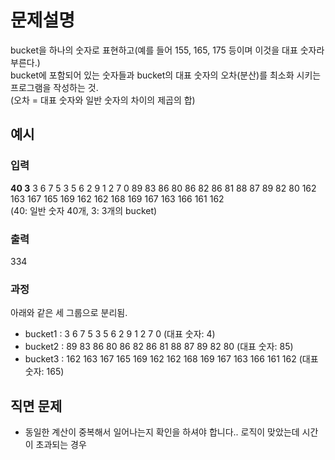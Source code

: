 # 문제설명
bucket을 하나의 숫자로 표현하고(예를 들어 155, 165, 175 등이며 이것을 대표 숫자라 부른다.)  
bucket에 포함되어 있는 숫자들과 bucket의 대표 숫자의 오차(분산)를 최소화 시키는 프로그램을 작성하는 것.  
(오차 = 대표 숫자와 일반 숫자의 차이의 제곱의 합)  
  
## 예시
### 입력
**40 3** 3 6 7 5 3 5 6 2 9 1 2 7 0 89 83 86 80 86 82 86 81 88 87 89 82 80 162 163 167 165 169 162 162 168 169 167 163 166 161 162  
(40: 일반 숫자 40개, 3: 3개의 bucket)
### 출력
334
### 과정
아래와 같은 세 그룹으로 분리됨.
- bucket1 : 3 6 7 5 3 5 6 2 9 1 2 7 0 (대표 숫자: 4)
- bucket2 : 89 83 86 80 86 82 86 81 88 87 89 82 80 (대표 숫자: 85)
- bucket3 : 162 163 167 165 169 162 162 168 169 167 163 166 161 162 (대표 숫자: 165)

## 직면 문제
- 동일한 계산이 중복해서 일어나는지 확인을 하셔야 합니다.. 로직이 맞았는데 시간이 초과되는 경우
